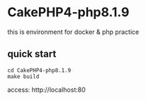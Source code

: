 # CakePHP4-php8.1.9

this is environment for docker & php practice

## quick start

```
cd CakePHP4-php8.1.9  
make build  

```

access: http://localhost:80
